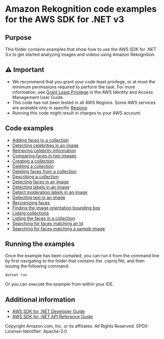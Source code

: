 # Amazon Rekognition code examples for the AWS SDK for .NET v3

## Purpose

This folder contains examples that show how to use the AWS SDK for .NET 3.x to get started analyzing images and videos using Amazon Rekognition.

## ⚠️ Important

- We recommend that you grant your code least privilege, or at most the minimum
  permissions required to perform the task. For more information, see
  [Grant Least Privilege](https://docs.aws.amazon.com/IAM/latest/UserGuide/best-practices.html#grant-least-privilege)
  in the AWS Identity and Access Management User Guide. 
- This code has not been tested in all AWS Regions. Some AWS services are
  available only in specific [Regions](https://aws.amazon.com/about-aws/global-infrastructure/regional-product-services/).
- Running this code might result in charges to your AWS account.

## Code examples

- [Adding faces to a collection](AddFacesExample/)
- [Detecting celebrities in an image](CelebritiesInImageExample/)
- [Retrieving celebrity information](CelebrityInfoExample/)
- [Comparing faces in two images](CompareFacesExample/)
- [Creating a collection](CreateCollectionExample/)
- [Deleting a collection](DeleteCollectionExample/)
- [Deleting faces from a collection](DeleteFacesExample/)
- [Describing a collection](DescribeCollectionExample/)
- [Detecting faces in an image](DetectFacesExample/)
- [Detecting labels in an image](DetectLabelsExample/)
- [Detect moderation labels in an image](DetectModerationLabelsExample/)
- [Detecting text in an image](DetectTextExample/)
- [Recognizing faces](FaceRekognitionExample/)
- [Finding the image orientation bounding box](ImageOrientationBoundingBoxExample/)
- [Listing collections](ListCollectionsExample/)
- [Listing the faces in a collection](ListFacesExample/)
- [Searching for faces matching an Id](SearchFacesMatchingIdExample/)
- [Searching for faces matching a sample image](SearchFacesMatchingImageExample/)

## Running the examples

Once the example has been compiled, you can run it from the command line by
first navigating to the folder that contains the .csproj file, and then
issuing the following command:

```
dotnet run
```

Or you can execute the example from within your IDE.

## Additional information
- [AWS SDK for .NET Developer Guide](https://docs.aws.amazon.com/sdk-for-net/v3/developer-guide/welcome.html)
- [AWS SDK for .NET API Reference Guide](https://docs.aws.amazon.com/sdkfornet/v3/apidocs/index.html)

Copyright Amazon.com, Inc. or its affiliates. All Rights Reserved. SPDX-License-Identifier: Apache-2.0
